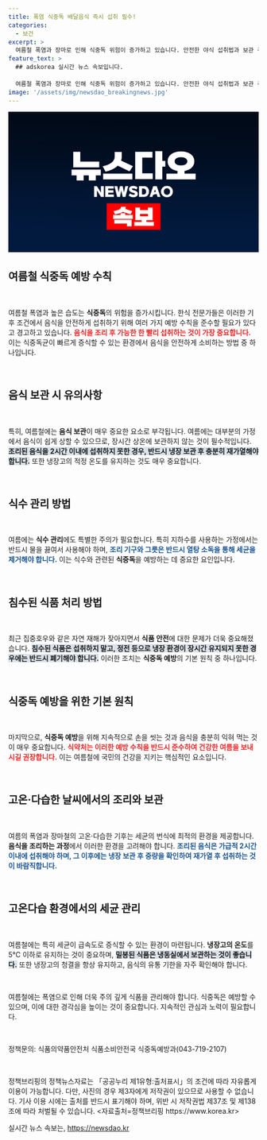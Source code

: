 ```yaml
---
title: 폭염 식중독 배달음식 즉시 섭취 필수!
categories:
  - 보건
excerpt: >
  여름철 폭염과 장마로 인해 식중독 위험이 증가하고 있습니다. 안전한 야식 섭취법과 보관 주의 사항을 알아보고 식중독 예방의 올바른 습관을 배워보세요!
feature_text: >
  ## adskorea 실시간 뉴스 속보입니다.

  여름철 폭염과 장마로 인해 식중독 위험이 증가하고 있습니다. 안전한 야식 섭취법과 보관 주의 사항을 알아보고 식중독 예방의 올바른 습관을 배워보세요!
image: '/assets/img/newsdao_breakingnews.jpg'
---
```


<p><img src="/assets/img/newsdao_breakingnews.jpg" alt="adskorea 속보" /></p>

<h2 data-ke-size="size26">여름철 식중독 예방 수칙</h2>

<p data-ke-size="size16">&nbsp;</p>

<p>여름철 폭염과 높은 습도는 <b>식중독</b>의 위험을 증가시킵니다. 한식 전문가들은 이러한 기후 조건에서 음식을 안전하게 섭취하기 위해 여러 가지 예방 수칙을 준수할 필요가 있다고 경고하고 있습니다. <b><span style="color: #ee2323;">음식을 조리 후 가능한 한 빨리 섭취하는 것이 가장 중요합니다.</span></b> 이는 식중독균이 빠르게 증식할 수 있는 환경에서 음식을 안전하게 소비하는 방법 중 하나입니다.</p>

<p data-ke-size="size16">&nbsp;</p>

<h2 data-ke-size="size26">음식 보관 시 유의사항</h2>

<p data-ke-size="size16">&nbsp;</p>

<p>특히, 여름철에는 <b>음식 보관</b>이 매우 중요한 요소로 부각됩니다. 여름에는 대부분의 가정에서 음식이 쉽게 상할 수 있으므로, 장시간 상온에 보관하지 않는 것이 필수적입니다. <b><span style="background-color: #21538527;">조리된 음식을 2시간 이내에 섭취하지 못한 경우, 반드시 냉장 보관 후 충분히 재가열해야 합니다.</span></b> 또한 냉장고의 적정 온도를 유지하는 것도 매우 중요합니다. </p>

<p data-ke-size="size16">&nbsp;</p>

<h2 data-ke-size="size26">식수 관리 방법</h2>

<p data-ke-size="size16">&nbsp;</p>

<p>여름에는 <b>식수 관리</b>에도 특별한 주의가 필요합니다. 특히 지하수를 사용하는 가정에서는 반드시 물을 끓여서 사용해야 하며, <b><span style="color: #1a5490;">조리 기구와 그릇은 반드시 열탕 소독을 통해 세균을 제거해야 합니다.</span></b> 이는 식수와 관련된 <b>식중독</b>을 예방하는 데 중요한 요인입니다.</p>

<p data-ke-size="size16">&nbsp;</p>

<h2 data-ke-size="size26">침수된 식품 처리 방법</h2>

<p data-ke-size="size16">&nbsp;</p>

<p>최근 집중호우와 같은 자연 재해가 잦아지면서 <b>식품 안전</b>에 대한 문제가 더욱 중요해졌습니다. <b><span style="background-color: #21538527;">침수된 식품은 섭취하지 말고, 정전 등으로 냉장 환경이 장시간 유지되지 못한 경우에는 반드시 폐기해야 합니다.</span></b> 이러한 조치는 <b>식중독 예방</b>의 기본 원칙 중 하나입니다. </p>

<p data-ke-size="size16">&nbsp;</p>

<h2 data-ke-size="size26">식중독 예방을 위한 기본 원칙</h2>

<p data-ke-size="size16">&nbsp;</p>

<p>마지막으로, <b>식중독 예방</b>을 위해 지속적으로 손을 씻는 것과 음식을 충분히 익혀 먹는 것이 매우 중요합니다. <b><span style="color: #ee2323;">식약처는 이러한 예방 수칙을 반드시 준수하여 건강한 여름을 보내시길 권장합니다.</span></b> 이는 여름철에 국민의 건강을 지키는 핵심적인 요소입니다.</p>

<p data-ke-size="size16">&nbsp;</p>

<h2 data-ke-size="size26">고온·다습한 날씨에서의 조리와 보관</h2>

<p data-ke-size="size16">&nbsp;</p>

<p>여름의 폭염과 장마철의 고온·다습한 기후는 세균의 번식에 최적의 환경을 제공합니다. <b>음식을 조리하는 과정</b>에서 이러한 환경을 고려해야 합니다. <b><span style="color: #1a5490;">조리된 음식은 가급적 2시간 이내에 섭취해야 하며, 그 이후에는 냉장 보관 후 중량을 확인하여 재가열 후 섭취하는 것이 바람직합니다.</span></b> </p>

<p data-ke-size="size16">&nbsp;</p>

<h2 data-ke-size="size26">고온다습 환경에서의 세균 관리</h2>

<p data-ke-size="size16">&nbsp;</p>

<p>여름철에는 특히 세균이 급속도로 증식할 수 있는 환경이 마련됩니다. <b>냉장고의 온도</b>를 5℃ 이하로 유지하는 것이 중요하며, <b><span style="background-color: #21538527;">밀봉된 식품은 냉동실에서 보관하는 것이 좋습니다.</span></b> 또한 냉장고의 청결을 항상 유지하고, 음식의 유통 기한을 자주 확인해야 합니다.</p>

<p data-ke-size="size16">&nbsp;</p>

<p>여름철에는 폭염으로 인해 더욱 주의 깊게 식품을 관리해야 합니다. 식중독은 예방할 수 있으며, 이에 대한 경각심을 높이는 것이 중요합니다. 지속적인 관심과 노력이 필요합니다. </p>

<p data-ke-size="size16">&nbsp;</p>

<p>정책문의: 식품의약품안전처 식품소비안전국 식중독예방과(043-719-2107)</p>

<p data-ke-size="size16">&nbsp;</p>

<p>정책브리핑의 정책뉴스자료는 「공공누리 제1유형:출처표시」의 조건에 따라 자유롭게 이용이 가능합니다. 다만, 사진의 경우 제3자에게 저작권이 있으므로 사용할 수 없습니다. 기사 이용 시에는 출처를 반드시 표기해야 하며, 위반 시 저작권법 제37조 및 제138조에 따라 처벌될 수 있습니다. &lt;자료출처=정책브리핑 https://www.korea.kr></p>
실시간 뉴스 속보는, <a href="https://newsdao.kr" rel="dofollow">https://newsdao.kr</a>


